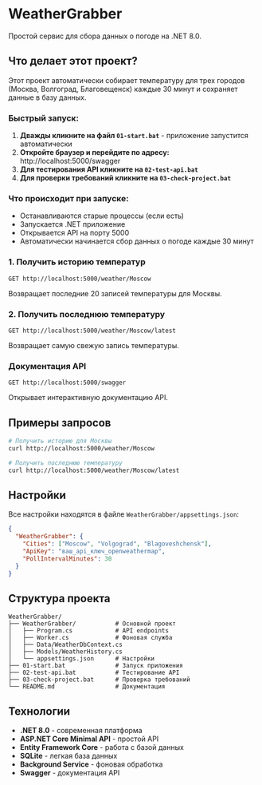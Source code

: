 # WeatherGrabber

Простой сервис для сбора данных о погоде на .NET 8.0.

## Что делает этот проект?

Этот проект автоматически собирает температуру для трех городов (Москва, Волгоград, Благовещенск) каждые 30 минут и сохраняет данные в базу данных.

### Быстрый запуск:

1. **Дважды кликните на файл `01-start.bat`** - приложение запустится автоматически
2. **Откройте браузер и перейдите по адресу:** http://localhost:5000/swagger
3. **Для тестирования API кликните на `02-test-api.bat`**
4. **Для проверки требований кликните на `03-check-project.bat`**
   
### Что происходит при запуске:
- Останавливаются старые процессы (если есть)
- Запускается .NET приложение
- Открывается API на порту 5000
- Автоматически начинается сбор данных о погоде каждые 30 минут

### 1. Получить историю температур
```
GET http://localhost:5000/weather/Moscow
```
Возвращает последние 20 записей температуры для Москвы.

### 2. Получить последнюю температуру
```
GET http://localhost:5000/weather/Moscow/latest
```
Возвращает самую свежую запись температуры.

### Документация API
```
GET http://localhost:5000/swagger
```
Открывает интерактивную документацию API.

## Примеры запросов

```bash
# Получить историю для Москвы
curl http://localhost:5000/weather/Moscow

# Получить последнюю температуру
curl http://localhost:5000/weather/Moscow/latest
```

## Настройки

Все настройки находятся в файле `WeatherGrabber/appsettings.json`:

```json
{
  "WeatherGrabber": {
    "Cities": ["Moscow", "Volgograd", "Blagoveshchensk"],
    "ApiKey": "ваш_api_ключ_openweathermap",
    "PollIntervalMinutes": 30
  }
}
```

## Структура проекта

```
WeatherGrabber/
├── WeatherGrabber/           # Основной проект
│   ├── Program.cs            # API endpoints
│   ├── Worker.cs             # Фоновая служба
│   ├── Data/WeatherDbContext.cs
│   ├── Models/WeatherHistory.cs
│   └── appsettings.json      # Настройки
├── 01-start.bat              # Запуск приложения
├── 02-test-api.bat           # Тестирование API
├── 03-check-project.bat      # Проверка требований
└── README.md                 # Документация
```

## Технологии

- **.NET 8.0** - современная платформа
- **ASP.NET Core Minimal API** - простой API
- **Entity Framework Core** - работа с базой данных
- **SQLite** - легкая база данных
- **Background Service** - фоновая обработка
- **Swagger** - документация API
